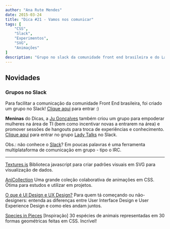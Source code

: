 ```yaml
---
author: "Ana Rute Mendes"
date: 2015-03-24
title: "Dica #21 - Vamos nos comunicar"
tags: [
    "CSS",
    "Slack",
    "Experimentos",
    "SVG",
    "Animações"
]
description: "Grupo no slack da comunidade front end brasileira e do Ladytalks, biblioteca em js para criar padrões visuais em SVG, coleção de animações em CSS, diferença entre UI e UX."
---
```



## Novidades
### Grupos no Slack
Para facilitar a comunicação da comunidade Front End brasileira, foi criado um grupo no Slack! <a href="http://frontendbrasil-slack.herokuapp.com/" target="_blank">Clique aqui</a> para entrar :)

**Meninas** do Dicas, a <a href="http://jugoncalv.es/" target="_blank">Ju Gonçalves</a> também criou um grupo para empoderar mulheres na área de TI (bem como incentivar novas a entrarem na área) e promover sessões de hangouts para troca de experiências e conhecimento. <a href="https://docs.google.com/forms/d/1b8IV3JwOrv97-bRPyhG6yC-0WqLHKh6zide1w7dRAzY/viewform" target="_blank">Clique aqui</a> para entrar no grupo <a href="https://docs.google.com/forms/d/1b8IV3JwOrv97-bRPyhG6yC-0WqLHKh6zide1w7dRAzY/viewform" target="_blank">Lady Talks</a> no Slack.

Obs.: não conhece o <a href="http://slack.com/" target="_blank">Slack</a>? Em poucas palavras é uma ferramenta multiplataforma de comunicação em grupo - tipo o IRC.

----

<a href="http://riccardoscalco.github.io/textures/" target="_blank">Textures.js</a>
Biblioteca javascript para criar padrões visuais em SVG para visualização de dados.

<a href="http://anicollection.github.io/" target="_blank">AniCollection</a>
Uma grande coleção colaborativa de animações em CSS. Ótima para estudos e utilizar em projetos.

<a href="https://medium.com/@willianmatiola/o-que-%C3%A9-ui-design-e-ux-design-525b95eb05df" target="_blank">O que é UI Design e UX Design?</a>
Para quem tá começando ou não-designers: entenda as diferenças entre User Interface Design e User Experience Design e como eles andam juntos.

<a href="http://www.species-in-pieces.com/" target="_blank">Species in Pieces</a>
[Inspiração] 30 espécies de animais representadas em 30 formas geométricas feitas em CSS. Incrível!
